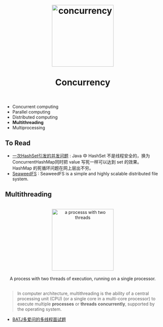
<h1 align="center">
<br>
  <a href="https://www.wikiwand.com/en/Concurrency_(computer_science)"><img src="https://i.imgur.com/VwT4klx.png" alt="concurrency" width=200"></a>
  <br>
    <br>
  Concurrency
  <br><br>
</h1>



* Concurrent computing 
* Parallel computing 
* Distributed computing 
* **Multithreading** 
* Multiprocessing 

## To Read 

* [一次HashSet引发的并发问题](https://juejin.im/post/5be37e2b51882516b9376d68) : Java 中 HashSet 不是线程安全的，换为 ConcurrentHashMap同时把 value 写死一样可以达到 set 的效果。HashMap 的死循环问题在网上层出不穷。
* [SeaweedFS](https://github.com/chrislusf/seaweedfs) : SeaweedFS is a simple and highly scalable distributed file system. 

## Multithreading 

<div align="center">
<br>
  <img src="https://upload.wikimedia.org/wikipedia/commons/thumb/a/a5/Multithreaded_process.svg/640px-Multithreaded_process.svg.png?1542223006971" alt="a processs with two threads" width=200">
  <br><br>
A process with two threads of execution, running on a single processor.  <br><br>
</div>


> In computer architecture, multithreading is the ability of a central processing unit (CPU) (or a single core in a multi-core processor) to execute multiple **processes** or **threads** **concurrently**, supported by the operating system. 


* [BATJ多爱问的多线程面试题](https://juejin.im/post/5bdbbc3d6fb9a0224a5e486f)